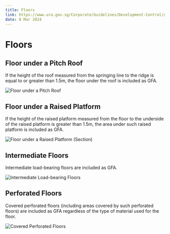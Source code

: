 ```yaml
---
title: Floors
link: https://www.ura.gov.sg/Corporate/Guidelines/Development-Control/gross-floor-area/GFA/Floors
date: 8 Mar 2024
---
```


# Floors

## Floor under a Pitch Roof

If the height of the roof measured from the springing line to the ridge is equal to or greater than 1.5m, the floor under the roof is included as GFA.

![Floor under a Pitch Roof](https://www.ura.gov.sg/-/media/Corporate/Guidelines/Development-control/GFA/GFA-05-Floor-under-a-pitch-roof.jpg?h=591&w=1000)

## Floor under a Raised Platform

If the height of the raised platform measured from the floor to the underside of the raised platform is greater than 1.5m, the area under such raised platform is included as GFA.

![Floor under a Raised Platform (Section)](https://www.ura.gov.sg/-/media/Corporate/Guidelines/Development-control/GFA/GFA-06-Floor-under-a-raised-platform_final.jpg?h=433&w=1000)

## Intermediate Floors

Intermediate load-bearing floors are included as GFA.

![Intermediate Load-bearing Floors](https://www.ura.gov.sg/-/media/Corporate/Guidelines/Development-control/GFA/GFA-04-Intermediate-load-bearing-floor_final.jpg?h=875&w=1000)

## Perforated Floors

Covered perforated floors (including areas covered by such perforated floors) are included as GFA regardless of the type of material used for the floor.

![Covered Perforated Floors](https://www.ura.gov.sg/-/media/Corporate/Guidelines/Development-control/GFA/GFA-03-Perforated-floors_final.jpg?h=451&w=800)
